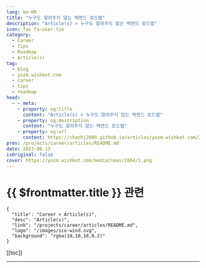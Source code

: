 ```yaml
---
lang: ko-KR
title: "누구도 알려주지 않는 백엔드 로드맵"
description: "Article(s) > 누구도 알려주지 않는 백엔드 로드맵"
icon: fas fa-user-tie
category: 
  - Career
  - Tips
  - Roadmap
  - Article(s)
tag: 
  - blog
  - yozm.wishket.com
  - career
  - tips
  - roadmap
head:
  - - meta:
    - property: og:title
      content: "Article(s) > 누구도 알려주지 않는 백엔드 로드맵"
    - property: og:description
      content: "누구도 알려주지 않는 백엔드 로드맵"
    - property: og:url
      content: https://chanhi2000.github.io/articles/yozm.wishket.com/2064.html
prev: /projects/career/articles/README.md
date: 2023-06-13
isOriginal: false
cover: https://yozm.wishket.com/media/news/2064/1.png
---
```


# {{ $frontmatter.title }} 관련

```component VPCard
{
  "title": "Career > Article(s)",
  "desc": "Article(s)",
  "link": "/projects/career/articles/README.md",
  "logo": "/images/ico-wind.svg",
  "background": "rgba(10,10,10,0.2)"
}
```

[[toc]]

---

<SiteInfo
  name="누구도 알려주지 않는 백엔드 로드맵 | 요즘IT"
  desc="자바, JSP, SQL만 알아도 백엔드 개발자가 될 수 있던 시절이 있었습니다. 오늘날에는 백엔드 개발자가 되려면 알아야 하는 지식이 너무나 많습니다. 그래서 백엔드 개발자가 되려면 무엇을 공부해야 하는지 가늠조차 하기 어려운 분들에게 도움을 주고자 백엔드 개발자가 알아야 하는 지식을 넓고 얕게 소개합니다."
  url="https://yozm.wishket.com/magazine/detail/2064/"
  logo="https://yozm.wishket.com/static/renewal/img/global/gnb_yozmit.svg"
  preview="https://yozm.wishket.com/media/news/2064/1.png"/>

<!-- TODO: 작성 -->

